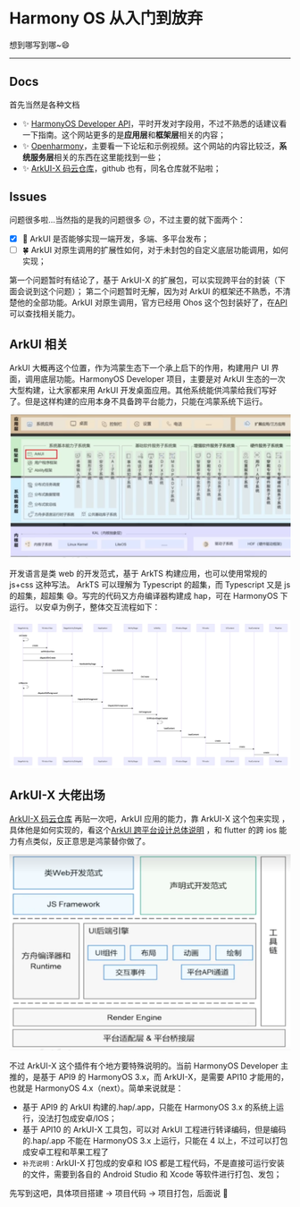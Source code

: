 # Harmony OS 从入门到放弃

想到哪写到哪~😄

---

## Docs

首先当然是各种文档

- ✨ [HarmonyOS Developer API](https://developer.harmonyos.com/cn/docs/documentation/doc-references-V3/js-apis-app-ability-ability-0000001544464065-V3)，平时开发对字段用，不过不熟悉的话建议看一下指南。这个网站更多的是**应用层**和**框架层**相关的内容；
- ✨ [Openharmony](https://www.openharmony.cn/mainPlay)，主要看一下论坛和示例视频。这个网站的内容比较泛，**系统服务层**相关的东西在这里能找到一些；
- ✨ [ArkUI-X 码云仓库](https://gitee.com/arkui-x)，github 也有，同名仓库就不贴啦；

## Issues

问题很多啦...当然指的是我的问题很多 😕，不过主要的就下面两个：

- [x] 🎉 ArkUI 是否能够实现一端开发，多端、多平台发布；
- [ ] 🍀 ArkUI 对原生调用的扩展性如何，对于未封包的自定义底层功能调用，如何实现；

第一个问题暂时有结论了，基于 ArkUI-X 的扩展包，可以实现跨平台的封装（下面会说到这个问题）；
第二个问题暂时无解，因为对 ArkUI 的框架还不熟悉，不清楚他的全部功能。ArkUI 对原生调用，官方已经用 Ohos 这个包封装好了，在[API](https://developer.harmonyos.com/cn/docs/documentation/doc-references-V3/_o_h___native_x_component-0000001497210885-V3)可以查找相关能力。

## ArkUI 相关

ArkUI 大概再这个位置，作为鸿蒙生态下一个承上启下的作用，构建用户 UI 界面，调用底层功能。HarmonyOS Developer 项目，主要是对 ArkUI 生态的一次大型构建，让大家都来用 ArkUI 开发桌面应用。其他系统能供鸿蒙给我们写好了。但是这样构建的应用本身不具备跨平台能力，只能在鸿蒙系统下运行。

![这是图片](https://github.com/WaleyChAn/hello-harmonyos/blob/master/src/picture/QQ%E6%88%AA%E5%9B%BE20231207214729.png?raw=true)

开发语言是类 web 的开发范式，基于 ArkTS 构建应用，也可以使用常规的 js+css 这种写法。
ArkTS 可以理解为 Typescript 的超集，而 Typescript 又是 js 的超集，超超集 😄。写完的代码又方舟编译器构建成 hap，可在 HarmonyOS 下运行。
以安卓为例子，整体交互流程如下：

![这是图片](https://raw.githubusercontent.com/WaleyChAn/hello-harmonyos/master/src/picture/QQ%E6%88%AA%E5%9B%BE20231207222432.png)

## ArkUI-X 大佬出场

[ArkUI-X 码云仓库](https://gitee.com/arkui-x) 再贴一次吧，ArkUI 应用的能力，靠 ArkUI-X 这个包来实现
，具体他是如何实现的，看这个[ArkUI 跨平台设计总体说明](https://gitee.com/arkui-x/docs/blob/master/zh-cn/framework-dev/design/design-overview.md) ，和 flutter 的跨 ios 能力有点类似，反正意思是鸿蒙替你做了。

![这是图片](https://raw.githubusercontent.com/WaleyChAn/hello-harmonyos/master/src/picture/%E5%BE%AE%E4%BF%A1%E6%88%AA%E5%9B%BE_20231207215651.png)

不过 ArkUI-X 这个插件有个地方要特殊说明的。当前 HarmonyOS Developer 主推的，是基于 API9 的 HarmonyOS 3.x，而 ArkUI-X，是需要 API10 才能用的，也就是 HarmonyOS 4.x（next）。简单来说就是：

- 基于 API9 的 ArkUI 构建的.hap/.app，只能在 HarmonyOS 3.x 的系统上运行，没法打包成安卓/IOS；
- 基于 API10 的 ArkUI-X 工具包，可以对 ArkUI 工程进行转译编码，但是编码的.hap/.app 不能在 HarmonyOS 3.x 上运行，只能在 4 以上，不过可以打包成安卓工程和苹果工程了
- `补充说明：`ArkUI-X 打包成的安卓和 IOS 都是工程代码，不是直接可运行安装的文件，需要到各自的 Android Studio 和 Xcode 等软件进行打包、发包；

先写到这吧，具体项目搭建 → 项目代码 → 项目打包，后面说 🏃
